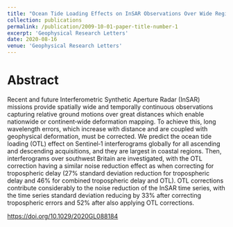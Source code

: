 ```yaml
---
title: "Ocean Tide Loading Effects on InSAR Observations Over Wide Regions"
collection: publications
permalink: /publication/2009-10-01-paper-title-number-1
excerpt: 'Geophysical Research Letters'
date: 2020-08-16
venue: 'Geophysical Research Letters'
--- 
```


Abstract
======
Recent and future Interferometric Synthetic Aperture Radar (InSAR) missions provide spatially wide and temporally continuous observations capturing relative ground motions over great distances which enable nationwide or continent‐wide deformation mapping. To achieve this, long wavelength errors, which increase with distance and are coupled with geophysical deformation, must be corrected. We predict the ocean tide loading (OTL) effect on Sentinel‐1 interferograms globally for all ascending and descending acquisitions, and they are largest in coastal regions. Then, interferograms over southwest Britain are investigated, with the OTL correction having a similar noise reduction effect as when correcting for tropospheric delay (27% standard deviation reduction for tropospheric delay and 46% for combined tropospheric delay and OTL). OTL corrections contribute considerably to the noise reduction of the InSAR time series, with the time series standard deviation reducing by 33% after correcting tropospheric errors and 52% after also applying OTL corrections.

 https://doi.org/10.1029/2020GL088184
